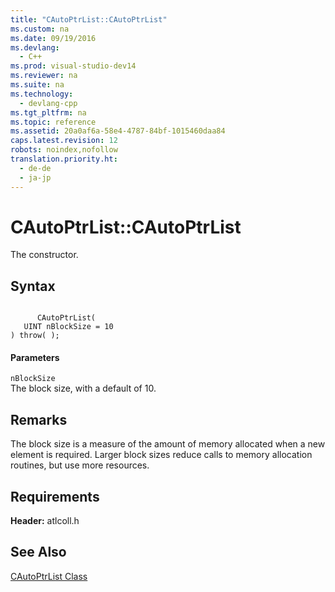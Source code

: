 ```yaml
---
title: "CAutoPtrList::CAutoPtrList"
ms.custom: na
ms.date: 09/19/2016
ms.devlang: 
  - C++
ms.prod: visual-studio-dev14
ms.reviewer: na
ms.suite: na
ms.technology: 
  - devlang-cpp
ms.tgt_pltfrm: na
ms.topic: reference
ms.assetid: 20a0af6a-58e4-4787-84bf-1015460daa84
caps.latest.revision: 12
robots: noindex,nofollow
translation.priority.ht: 
  - de-de
  - ja-jp
---
```

# CAutoPtrList::CAutoPtrList
The constructor.  
  
## Syntax  
  
```  
  
      CAutoPtrList(  
   UINT nBlockSize = 10   
) throw( );  
```  
  
#### Parameters  
 `nBlockSize`  
 The block size, with a default of 10.  
  
## Remarks  
 The block size is a measure of the amount of memory allocated when a new element is required. Larger block sizes reduce calls to memory allocation routines, but use more resources.  
  
## Requirements  
 **Header:** atlcoll.h  
  
## See Also  
 [CAutoPtrList Class](../vs140/CAutoPtrList-Class.md)